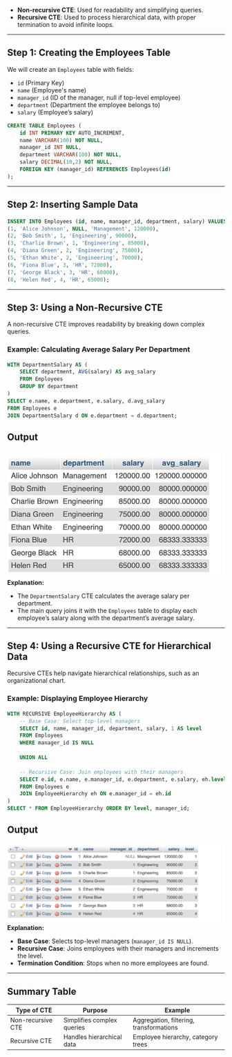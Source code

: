 
- **Non-recursive CTE**: Used for readability and simplifying queries.
- **Recursive CTE**: Used to process hierarchical data, with proper termination to avoid infinite loops.

---

## Step 1: Creating the Employees Table
We will create an `Employees` table with fields:
- `id` (Primary Key)
- `name` (Employee's name)
- `manager_id` (ID of the manager, null if top-level employee)
- `department` (Department the employee belongs to)
- `salary` (Employee’s salary)

```sql
CREATE TABLE Employees (
    id INT PRIMARY KEY AUTO_INCREMENT,
    name VARCHAR(100) NOT NULL,
    manager_id INT NULL,
    department VARCHAR(100) NOT NULL,
    salary DECIMAL(10,2) NOT NULL,
    FOREIGN KEY (manager_id) REFERENCES Employees(id)
);
```

---

## Step 2: Inserting Sample Data
```sql
INSERT INTO Employees (id, name, manager_id, department, salary) VALUES
(1, 'Alice Johnson', NULL, 'Management', 120000),
(2, 'Bob Smith', 1, 'Engineering', 90000),
(3, 'Charlie Brown', 1, 'Engineering', 85000),
(4, 'Diana Green', 2, 'Engineering', 75000),
(5, 'Ethan White', 2, 'Engineering', 70000),
(6, 'Fiona Blue', 3, 'HR', 72000),
(7, 'George Black', 3, 'HR', 68000),
(8, 'Helen Red', 4, 'HR', 65000);
```

---

## Step 3: Using a Non-Recursive CTE
A non-recursive CTE improves readability by breaking down complex queries.

### Example: Calculating Average Salary Per Department
```sql
WITH DepartmentSalary AS (
    SELECT department, AVG(salary) AS avg_salary
    FROM Employees
    GROUP BY department
)
SELECT e.name, e.department, e.salary, d.avg_salary
FROM Employees e
JOIN DepartmentSalary d ON e.department = d.department;
```
## Output
  ![Output](assets/output-1.png)
**Explanation:**
- The `DepartmentSalary` CTE calculates the average salary per department.
- The main query joins it with the `Employees` table to display each employee’s salary along with the department’s average salary.

---

## Step 4: Using a Recursive CTE for Hierarchical Data
Recursive CTEs help navigate hierarchical relationships, such as an organizational chart.

### Example: Displaying Employee Hierarchy
```sql
WITH RECURSIVE EmployeeHierarchy AS (
    -- Base Case: Select top-level managers
    SELECT id, name, manager_id, department, salary, 1 AS level
    FROM Employees
    WHERE manager_id IS NULL
    
    UNION ALL
    
    -- Recursive Case: Join employees with their managers
    SELECT e.id, e.name, e.manager_id, e.department, e.salary, eh.level + 1
    FROM Employees e
    JOIN EmployeeHierarchy eh ON e.manager_id = eh.id
)
SELECT * FROM EmployeeHierarchy ORDER BY level, manager_id;
```
## Output
  ![Output](assets/output-2.png)
**Explanation:**
- **Base Case**: Selects top-level managers (`manager_id IS NULL`).
- **Recursive Case**: Joins employees with their managers and increments the level.
- **Termination Condition**: Stops when no more employees are found.

---

## Summary Table
| Type of CTE | Purpose | Example |
|------------|---------|---------|
| Non-recursive CTE | Simplifies complex queries | Aggregation, filtering, transformations |
| Recursive CTE | Handles hierarchical data | Employee hierarchy, category trees |



